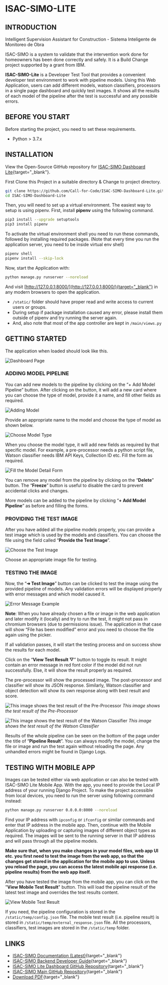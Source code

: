 # ISAC-SIMO-LITE

## INTRODUCTION
Intelligent Supervision Assistant for Construction - Sistema Inteligente de Monitoreo de Obra

ISAC-SIMO is a system to validate that the intervention work done for homeowners has been done correctly and safely. It is a Build Change project supported by a grant from IBM.

**ISAC-SIMO-Lite** is a Developer Test Tool that provides a convenient developer test environment to work with pipeline models. Using this Web Application, users can add different models, watson classifiers, processors in a single page dashboard and quickly test images. It shows all the results of each model of the pipeline after the test is successful and any possible errors.

## BEFORE YOU START
Before starting the project, you need to set these requirements.

 - Python > 3.7.x

## INSTALLATION
View the Open-Source GitHub repository for [ISAC-SIMO Dashboard Lite](https://github.com/Call-for-Code/ISAC-SIMO-Dashboard-Lite){target="_blank"}.

First Clone this Project in a suitable directory & Change to project directory.

```bash
git clone https://github.com/Call-for-Code/ISAC-SIMO-Dashboard-Lite.git
cd ISAC-SIMO-Dashboard-Lite
```
Then, you will need to set up a virtual environment. The easiest way to setup is using pipenv. First, install **pipenv** using the following command.

```bash
pip3 install --upgrade setuptools
pip3 install pipenv
```
To activate the virtual environment shell you need to run these commands, followed by installing required packages. (Note that every time you run the application server, you need to be inside virtual env shell)

```bash
pipenv shell
pipenv install --skip-lock
```
Now, start the Application with:

```bash
python manage.py runserver --noreload
```
And visit [http://127.0.0.1:8000/](http://127.0.0.1:8000/){target="_blank"} in any modern browsers to open the application.

- ``/static/`` folder should have proper read and write access to current users or groups.
- During setup if package installation caused any error, please install them outside of pipenv and try
running the server again.
- And, also note that most of the app controller are kept in ``/main/views.py``

## GETTING STARTED
The application when loaded should look like this.

![](./assets/lite-dashboard/image--000.png "Dashboard Page" )

### ADDING MODEL PIPELINE
You can add new models to the pipeline by clicking on the “+ Add Model Pipeline” button. After clicking on the button, it will add a new card where you can choose the type of model, provide it a name, and fill other fields as required.

![](./assets/lite-dashboard/image--002.png "Adding Model" )

Provide an appropriate name to the model and choose the type of model as shown below.

![](./assets/lite-dashboard/image--003.png "Choose Model Type" )

When you choose the model type, it will add new fields as required by that specific model. For example, a pre-processor needs a python script file, Watson classifier needs IBM API Keys, Collection ID etc. Fill the form as required.

![](./assets/lite-dashboard/image--004.png "Fill the Model Detail Form" )

You can remove any model from the pipeline by clicking on the “**Delete**” button. The “**Freeze**” button is useful to disable the card to prevent accidental clicks and changes.

More models can be added to the pipeline by clicking “**+ Add Model Pipeline**” as before and filling the forms.

### PROVIDING THE TEST IMAGE
After you have added all the pipeline models properly, you can provide a test image which is used by the models and classifiers. You can choose the file using the field called “**Provide the Test Image**”.

![](./assets/lite-dashboard/image--005.png "Choose the Test Image" )

Choose an appropriate image file for testing.

### TESTING THE IMAGE
Now, the “**➜ Test Image**” button can be clicked to test the image using the provided pipeline of models. Any validation errors will be displayed properly with error messages and which model caused it.

![](./assets/lite-dashboard/image--006.png "Error Message Example" )

**Note**: When you have already chosen a file or image in the web application and later modify it (locally) and try to run the test, it might not pass in chromium browsers (due to permissions issue). The application in that case will show “File has been modified” error and you need to choose the file again using the picker.

If all validation passes, it will start the testing process and on success show the results for each model.

Click on the “**View Test Result ▽**” button to toggle its result. It might contain an error message in red font color if the model did not run successfully. Else, it will show the result properly as required.

The pre-processor will show the processed image. The post-processor and classifier will show its JSON response. Similarly, Watson classifier and object detection will show its own response along with best
result and score.

![](./assets/lite-dashboard/image--007.png "This image shows the test result of the Pre-Processor" )
*This image shows the test result of the Pre-Processor*

![](./assets/lite-dashboard/image--008.png "This image shows the test result of the Watson Classifier" )
*This image shows the test result of the Watson Classifier*

Results of the whole pipeline can be seen on the bottom of the page under the title of “**Pipeline Result**”. You can always modify the model, change the file or image and run the test again without reloading the page. Any unhandled errors might be found in Django Logs.

## TESTING WITH MOBILE APP
Images can be tested either via web application or can also be tested with ISAC-SIMO Lite Mobile App. With the app, you need to provide the Local IP address of your running Django Project. To make the project accessible from local devices, you need to run the server using following command instead:

```bash
python manage.py runserver 0.0.0.0:8000 --noreload
```
Find your IP address with ``ipconfig`` or ``ifconfig`` or similar commands and enter that IP address in the mobile app. Then, continue with the Mobile Application by uploading or capturing images of different object types as required. The images will be sent to the running server in that IP address and will pass through all the pipeline models.

**Make sure that, when you make changes in your model files, web app UI etc. you first need to test the image from the web app, so that the changes get stored in the application for the mobile app to use. Unless you reload the page, you can access the latest mobile api response (i.e. pipeline results) from the web app itself.**

After you have tested the image from the mobile app, you can click on the "**View Mobile Test Result**" button. This will load the pipeline result of the latest test image and overrides the test results content.

![](./assets/lite-dashboard/image--009.png "View Mobile Test Result" )

If you need, the pipeline configuration is stored in the ``/static/temp/config.json`` file. The mobile test result (i.e. pipeline result) is stored in ``/static/temp/external_response.json`` file. All the processors, classifiers, test images are stored in the ``/static/temp`` folder.

## LINKS
- [ISAC-SIMO Documentation (Latest)](https://www.isac-simo.net/docs/){target="_blank"}
- [ISAC-SIMO Backend Developer Guide](https://www.isac-simo.net/docs/developer-guide/){target="_blank"}
- [ISAC-SIMO Lite Dashboard GitHub Repository](https://github.com/ISAC-SIMO/ISAC-SIMO-Dashboard-Lite){target="_blank"}
- [ISAC-SIMO Main GitHub Repository](https://github.com/ISAC-SIMO/ISAC-SIMO-Django-Backend){target="_blank"}
- [Download PDF](ISAC-SIMO-Lite-Documentation.pdf){target="_blank"}